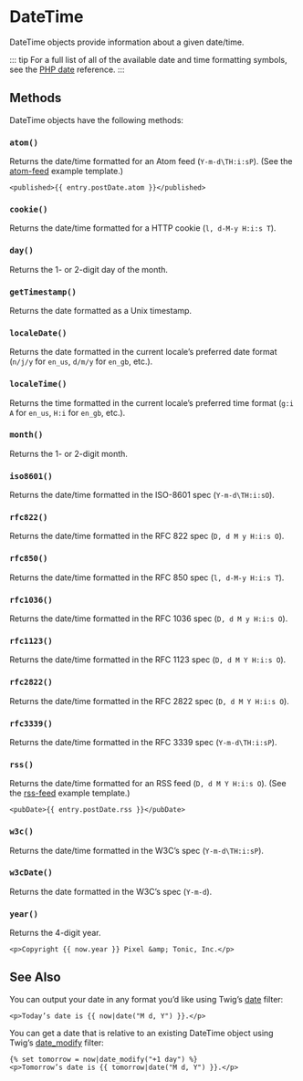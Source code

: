 # DateTime

DateTime objects provide information about a given date/time.

::: tip
For a full list of all of the available date and time formatting symbols, see the [PHP date](http://php.net/manual/en/function.date.php) reference.
:::

## Methods

DateTime objects have the following methods:

### `atom()`

Returns the date/time formatted for an Atom feed (`Y-m-d\TH:i:sP`). (See the [atom-feed](atom-feed.md) example template.)

```twig
<published>{{ entry.postDate.atom }}</published>
```

### `cookie()`

Returns the date/time formatted for a HTTP cookie (`l, d-M-y H:i:s T`).

### `day()`

Returns the 1- or 2-digit day of the month.

### `getTimestamp()`

Returns the date formatted as a Unix timestamp.

### `localeDate()`

Returns the date formatted in the current locale’s preferred date format (`n/j/y` for `en_us`, `d/m/y` for `en_gb`, etc.).

### `localeTime()`

Returns the time formatted in the current locale’s preferred time format (`g:i A` for `en_us`, `H:i` for `en_gb`, etc.).

### `month()`

Returns the 1- or 2-digit month.

### `iso8601()`

Returns the date/time formatted in the ISO-8601 spec (`Y-m-d\TH:i:sO`).

### `rfc822()`

Returns the date/time formatted in the RFC 822 spec (`D, d M y H:i:s O`).

### `rfc850()`

Returns the date/time formatted in the RFC 850 spec (`l, d-M-y H:i:s T`).

### `rfc1036()`

Returns the date/time formatted in the RFC 1036 spec (`D, d M y H:i:s O`).

### `rfc1123()`

Returns the date/time formatted in the RFC 1123 spec (`D, d M Y H:i:s O`).

### `rfc2822()`

Returns the date/time formatted in the RFC 2822 spec (`D, d M Y H:i:s O`).

### `rfc3339()`

Returns the date/time formatted in the RFC 3339 spec (`Y-m-d\TH:i:sP`).

### `rss()`

Returns the date/time formatted for an RSS feed (`D, d M Y H:i:s O`). (See the [rss-feed](rss-feed.md) example template.)

```twig
<pubDate>{{ entry.postDate.rss }}</pubDate>
```

### `w3c()`

Returns the date/time formatted in the W3C’s spec (`Y-m-d\TH:i:sP`).

### `w3cDate()`

Returns the date formatted in the W3C’s spec (`Y-m-d`).

### `year()`

Returns the 4-digit year.

```twig
<p>Copyright {{ now.year }} Pixel &amp; Tonic, Inc.</p>
```


## See Also

You can output your date in any format you’d like using Twig’s [date](https://twig.symfony.com/doc/filters/date.html) filter:

```twig
<p>Today’s date is {{ now|date("M d, Y") }}.</p>
```

You can get a date that is relative to an existing DateTime object using Twig’s [date_modify](https://twig.symfony.com/doc/filters/date_modify.html) filter:

```twig
{% set tomorrow = now|date_modify("+1 day") %}
<p>Tomorrow’s date is {{ tomorrow|date("M d, Y") }}.</p>
```
